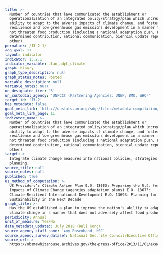 ```yaml
---
title: >-
  Number of countries that have communicated the establishment or
  operationalization of an integrated policy/strategy/plan which increases their
  ability to adapt to the adverse impacts of climate change, and foster climate
  resilience and low greenhouse gas emissions development in a manner that does
  not threaten food production (including a national adaptation plan, nationally
  determined contribution, national communication, biennial update report or
  other)
permalink: /13-2-1/
sdg_goal: 13
layout: indicator
indicator: 13.2.1
indicator_variable: plan_adpt_climate
graph: binary
graph_type_description: null
graph_status_notes: Posted
variable_description: null
variable_notes: null
un_designated_tier: '3'
un_custodial_agency: 'UNFCCC (Partnering Agencies: UNEP, WMO, WHO)'
target_id: '13.2'
has_metadata: false
goal_meta_link: 'http://unstats.un.org/sdgs/files/metadata-compilation/Metadata-Goal-13.pdf'
goal_meta_link_page: 11
indicator_name: >-
  Number of countries that have communicated the establishment or
  operationalization of an integrated policy/strategy/plan which increases their
  ability to adapt to the adverse impacts of climate change, and foster climate
  resilience and low greenhouse gas emissions development in a manner that does
  not threaten food production (including a national adaptation plan, nationally
  determined contribution, national communication, biennial update report or
  other)
target: >-
  Integrate climate change measures into national policies, strategies and
  planning.
source_title: null
source_notes: null
published: true
us_method_of_computation: >-
  US President’s Climate Action Plan E.O. 13653: Preparing the U.S. for the
  Impacts of Climate Change (agencies adaptation plans) E.O. 13677:
  Climate-Resilient International Development E.O. 13693: Planning for Federal
  Sustainability in the Next Decade
graph_title: >-
  Has the US established a plan to improve the nation's ability to adapt to
  climate change in a manner that does not adversely affect food production?
periodicity: Annual
unit_of_measure: Yes/No
date_metadata_updated: July 2018 (Kali Kong)
source_agency_staff_name: 'Amy Rosenband, NSC'
source_agency_survey_dataset: National Security Council/Executive Office of the President
source_url: >-
  https://obamawhitehouse.archives.gov/the-press-office/2013/11/01/executive-order-preparing-united-states-impacts-climate-change
---
```

